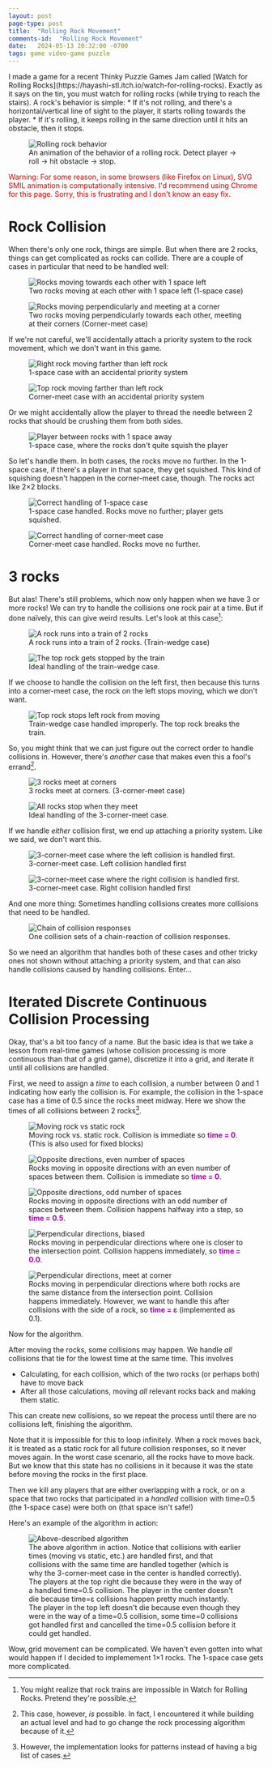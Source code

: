 ```yaml
---
layout: post
page-type: post
title:  "Rolling Rock Movement"
comments-id:  "Rolling Rock Movement"
date:   2024-05-13 20:32:00 -0700
tags: game video-game puzzle
---
```

<specific-style>
    <style type="text/css">
        emph {
            font-weight: bold;
            color: #a0a;
        }
    </style>
</specific-style>
I made a game for a recent Thinky Puzzle Games Jam called [Watch for Rolling Rocks](https://hayashi-stl.itch.io/watch-for-rolling-rocks). Exactly as it says on the tin, you must watch for rolling rocks (while trying to reach the stairs). A rock's behavior is simple:
* If it's not rolling, and there's a horizontal/vertical line of sight to the player, it starts rolling towards the player.
* If it's rolling, it keeps rolling in the same direction until it hits an obstacle, then it stops.

<div class="figrow">
    <figure>
        <img class="center-img" src="{{ '/assets/posts/rolling-rock-movement/rock_rock-behavior.svg' | relative_url}}"
            alt="Rolling rock behavior"/>
        <figcaption>An animation of the behavior of a rolling rock. Detect player → roll → hit obstacle → stop.</figcaption>
    </figure>
</div>

<p style="color: #c00;">Warning: For some reason, in some browsers (like Firefox on Linux), SVG SMIL animation is computationally intensive. I'd recommend using Chrome for this page. Sorry, this is frustrating and I don't know an easy fix.</p>

# Rock Collision

When there's only one rock, things are simple. But when there are 2 rocks, things can get complicated as rocks can collide. There are a couple of cases in particular that need to be handled well:

<div class="figrow">
    <figure>
        <img class="center-img" src="{{ '/assets/posts/rolling-rock-movement/rock_1-space.svg' | relative_url}}"
            alt="Rocks moving towards each other with 1 space left"/>
        <figcaption>Two rocks moving at each other with 1 space left (1-space case)</figcaption>
    </figure>
    <figure>
        <img class="center-img" src="{{ '/assets/posts/rolling-rock-movement/rock_corner-meet.svg' | relative_url}}"
            alt="Rocks moving perpendicularly and meeting at a corner"/>
        <figcaption>Two rocks moving perpendicularly towards each other, meeting at their corners (Corner-meet case)</figcaption>
    </figure>
</div>

If we're not careful, we'll accidentally attach a priority system to the rock movement, which we don't want in this game.

<div class="figrow">
    <figure>
        <img class="center-img" src="{{ '/assets/posts/rolling-rock-movement/rock_1-space-priority.svg' | relative_url}}"
            alt="Right rock moving farther than left rock"/>
        <figcaption>1-space case with an accidental priority system</figcaption>
    </figure>
    <figure>
        <img class="center-img" src="{{ '/assets/posts/rolling-rock-movement/rock_corner-meet-priority.svg' | relative_url}}"
            alt="Top rock moving farther than left rock"/>
        <figcaption>Corner-meet case with an accidental priority system</figcaption>
    </figure>
</div>

Or we might accidentally allow the player to thread the needle between 2 rocks that should be crushing them from both sides.
<div class="figrow">
    <figure>
        <img class="center-img" src="{{ '/assets/posts/rolling-rock-movement/rock_1-space-no-squish.svg' | relative_url}}"
            alt="Player between rocks with 1 space away"/>
        <figcaption>1-space case, where the rocks don't quite squish the player</figcaption>
    </figure>
</div>

So let's handle them. In both cases, the rocks move no further. In the 1-space case, if there's a player in that space, they get squished. This kind of squishing doesn't happen in the corner-meet case, though. The rocks act like 2×2 blocks.
<div class="figrow">
    <figure>
        <img class="center-img" src="{{ '/assets/posts/rolling-rock-movement/rock_1-space-handled.svg' | relative_url}}"
            alt="Correct handling of 1-space case"/>
        <figcaption>1-space case handled. Rocks move no further; player gets squished.</figcaption>
    </figure>
    <figure>
        <img class="center-img" src="{{ '/assets/posts/rolling-rock-movement/rock_corner-meet-handled.svg' | relative_url}}"
            alt="Correct handling of corner-meet case"/>
        <figcaption>Corner-meet case handled. Rocks move no further.</figcaption>
    </figure>
</div>

# 3 rocks

But alas! There's still problems, which now only happen when we have 3 or more rocks! We can try to handle the collisions one rock pair at a time. But if done naïvely, this can give weird results. Let's look at this case[^train]:
<div class="figrow">
    <figure>
        <img class="center-img" src="{{ '/assets/posts/rolling-rock-movement/rock_train-wedge.svg' | relative_url}}"
            alt="A rock runs into a train of 2 rocks"/>
        <figcaption>A rock runs into a train of 2 rocks. (Train-wedge case)</figcaption>
    </figure>
    <figure>
        <img class="center-img" src="{{ '/assets/posts/rolling-rock-movement/rock_train-wedge-ideal.svg' | relative_url}}"
            alt="The top rock gets stopped by the train"/>
        <figcaption>Ideal handling of the train-wedge case.</figcaption>
    </figure>
</div>

If we choose to handle the collision on the left first, then because this turns into a corner-meet case, the rock on the left stops moving, which we don't want.
<div class="figrow">
    <figure>
        <img class="center-img" src="{{ '/assets/posts/rolling-rock-movement/rock_train-wedge-break.svg' | relative_url}}"
            alt="Top rock stops left rock from moving"/>
        <figcaption>Train-wedge case handled improperly. The top rock breaks the train.</figcaption>
    </figure>
</div>

So, you might think that we can just figure out the correct order to handle collisions in. However, there's *another* case that makes even this a fool's errand[^3].
<div class="figrow">
    <figure>
        <img class="center-img" src="{{ '/assets/posts/rolling-rock-movement/rock_3-corner-meet.svg' | relative_url}}"
            alt="3 rocks meet at corners"/>
        <figcaption>3 rocks meet at corners. (3-corner-meet case)</figcaption>
    </figure>
    <figure>
        <img class="center-img" src="{{ '/assets/posts/rolling-rock-movement/rock_3-corner-meet-ideal.svg' | relative_url}}"
            alt="All rocks stop when they meet"/>
        <figcaption>Ideal handling of the 3-corner-meet case.</figcaption>
    </figure>
</div>

If we handle *either* collision first, we end up attaching a priority system. Like we said, we don't want this.
<div class="figrow">
    <figure>
        <img class="center-img" src="{{ '/assets/posts/rolling-rock-movement/rock_3-corner-meet-left.svg' | relative_url}}"
            alt="3-corner-meet case where the left collision is handled first."/>
        <figcaption>3-corner-meet case. Left collision handled first</figcaption>
    </figure>
    <figure>
        <img class="center-img" src="{{ '/assets/posts/rolling-rock-movement/rock_3-corner-meet-right.svg' | relative_url}}"
            alt="3-corner-meet case where the right collision is handled first."/>
        <figcaption>3-corner-meet case. Right collision handled first</figcaption>
    </figure>
</div>

And one more thing: Sometimes handling collisions creates more collisions that need to be handled.
<div class="figrow">
    <figure>
        <img class="center-img" src="{{ '/assets/posts/rolling-rock-movement/rock_caterpillar.svg' | relative_url}}"
            alt="Chain of collision responses"/>
        <figcaption>One collision sets of a chain-reaction of collision responses.</figcaption>
    </figure>
</div>

So we need an algorithm that handles both of these cases and other tricky ones not shown without attaching a priority system, and that can also handle collisions caused by handling collisions. Enter...

# Iterated Discrete Continuous Collision Processing

Okay, that's a bit too fancy of a name. But the basic idea is that we take a lesson from real-time games (whose collision processing is more continuous than that of a grid game), discretize it into a grid, and iterate it until all collisions are handled.

First, we need to assign a *time* to each collision, a number between 0 and 1 indicating how early the collision is. For example, the collision in the 1-space case has a time of 0.5 since the rocks meet midway. Here we show the times of all collisions between 2 rocks[^pattern].

<div class="figrow">
    <figure>
        <img class="center-img" src="{{ '/assets/posts/rolling-rock-movement/rock_moving-static.svg' | relative_url}}"
            alt="Moving rock vs static rock"/>
        <figcaption>Moving rock vs. static rock. Collision is immediate so <emph>time = 0</emph>. (This is also used for fixed blocks)</figcaption>
    </figure>
    <figure>
        <img class="center-img" src="{{ '/assets/posts/rolling-rock-movement/rock_opposite-even.svg' | relative_url}}"
            alt="Opposite directions, even number of spaces"/>
        <figcaption>Rocks moving in opposite directions with an even number of spaces between them. Collision is immediate so <emph>time = 0</emph>.</figcaption>
    </figure>
    <figure>
        <img class="center-img" src="{{ '/assets/posts/rolling-rock-movement/rock_opposite-odd.svg' | relative_url}}"
            alt="Opposite directions, odd number of spaces"/>
        <figcaption>Rocks moving in opposite directions with an odd number of spaces between them. Collision happens halfway into a step, so <emph>time = 0.5</emph>.</figcaption>
    </figure>
</div>
<div class="figrow">
    <figure>
        <img class="center-img" src="{{ '/assets/posts/rolling-rock-movement/rock_perp-biased.svg' | relative_url}}"
            alt="Perpendicular directions, biased"/>
        <figcaption>Rocks moving in perpendicular directions where one is closer to the intersection point. Collision happens immediately, so <emph>time = 0.0</emph>.</figcaption>
    </figure>
    <figure>
        <img class="center-img" src="{{ '/assets/posts/rolling-rock-movement/rock_perp-corner.svg' | relative_url}}"
            alt="Perpendicular directions, meet at corner"/>
        <figcaption>Rocks moving in perpendicular directions where both rocks are the same distance from the intersection point. Collision happens immediately. However, we want to handle this after collisions with the side of a rock, so <emph>time = ε</emph> (implemented as 0.1).</figcaption>
    </figure>
</div>

Now for the algorithm.

After moving the rocks, some collisions may happen. We handle *all* collisions that tie for the lowest time at the same time. This involves
* Calculating, for each collision, which of the two rocks (or perhaps both) have to move back
* After all those calculations, moving *all* relevant rocks back and making them static.

This can create new collisions, so we repeat the process until there are no collisions left, finishing the algorithm.

Note that it is impossible for this to loop infinitely. When a rock moves back, it is treated as a static rock for all future collision responses, so it never moves again. In the worst case scenario, all the rocks have to move back. But we know that this state has no collisions in it because it was the state before moving the rocks in the first place.

Then we kill any players that are either overlapping with a rock, or on a space that two rocks that participated in a *handled* collision with time=0.5 (the 1-space case) were both on (that space isn't safe!)

Here's an example of the algorithm in action:
<div class="figrow">
    <figure>
        <img class="center-img" src="{{ '/assets/posts/rolling-rock-movement/rock_all-together.svg' | relative_url}}"
            alt="Above-described algorithm"/>
        <figcaption>The above algorithm in action. Notice that collisions with earlier times (moving vs static, etc.) are handled first, and that collisions with the same time are handled together (which is why the 3-corner-meet case in the center is handled correctly). The players at the top right die because they were in the way of a handled time=0.5 collision. The player in the center doesn't die because time=ε collisions happen pretty much instantly. The player in the top left doesn't die because even though they were in the way of a time=0.5 collision, some time=0 collisions got handled first and cancelled the time=0.5 collision before it could get handled.</figcaption>
    </figure>
</div>

Wow, grid movement can be complicated. We haven't even gotten into what would happen if I decided to implemement 1×1 rocks. The 1-space case gets more complicated.

[^train]: You might realize that rock trains are impossible in Watch for Rolling Rocks. Pretend they're possible.
[^3]: This case, however, *is* possible. In fact, I encountered it while building an actual level and had to go change the rock processing algorithm because of it.
[^pattern]: However, the implementation looks for patterns instead of having a big list of cases.

<!--script type="module" src="{{ '/assets/svg-hide-hidden.js' | relative_url }}"></script-->